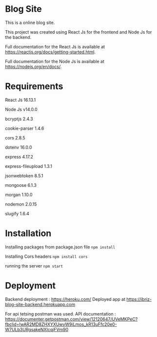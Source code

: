 Blog Site 
===
This is a online blog site.

This project was created using React Js for the frontend and Node Js for the backend.

Full documentation for the React Js is available at https://reactjs.org/docs/getting-started.html.

Full documentation for the Node Js is available at https://nodejs.org/en/docs/.

Requirements
===
React Js 16.13.1

Node Js	v14.0.0	

bcryptjs 2.4.3

cookie-parser 1.4.6

cors 2.8.5

dotenv 16.0.0

express 4.17.2

express-fileupload 1.3.1

jsonwebtoken 8.5.1

mongoose 6.1.3

morgan 1.10.0

nodemon 2.0.15

slugify 1.6.4

Installation
===

Installing packages from package.json file
`npm install`


Installing Cors headers
`npm install cors `


running the server
`npm start`

Deployment
===
Backend deployment : https://heroku.com/
Deployed app at https://ibriz-blog-site-backend.herokuapp.com


For api tetsing postman was used.
API documentation : https://documenter.getpostman.com/view/12120647/UVeMKPeC?fbclid=IwAR2MD8ZHXYXUwyW9iLmos_kR13uFfc20e0-W7ULb3URgsakeNXIcqjFVm90
